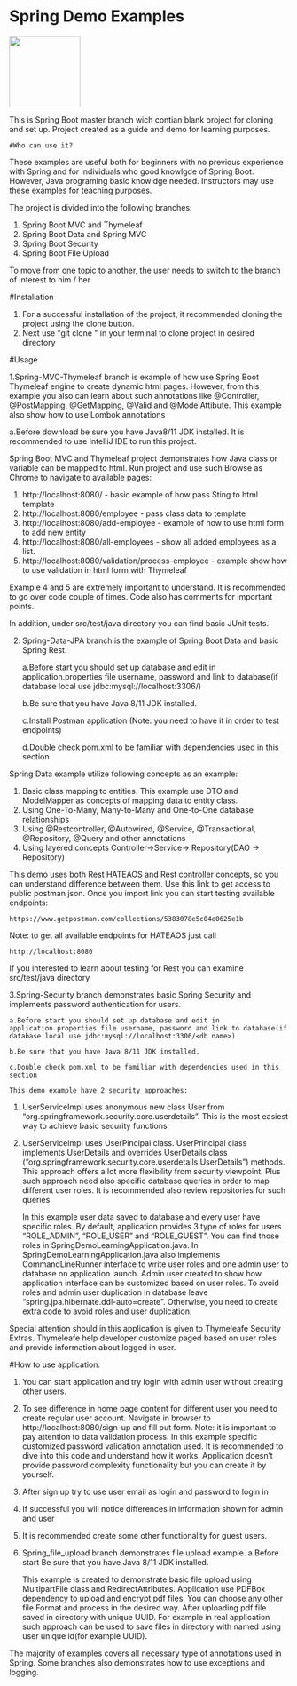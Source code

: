 # Spring Demo Examples

<img src="[relative/path/in/repository/to/image.svg](https://pixabay.com/vectors/tea-cup-gray-coffee-aroma-java-311845/)" width="128" hight="100"/>
  
This is Spring Boot master branch wich contian
    blank project for cloning and set up.
    Project created as a guide and demo for learning purposes.
    
    #Who can use it?
These examples are useful both for beginners with no previous experience
with Spring and for individuals who good knowlgde of Spring Boot.
However, Java programing basic knowldge needed.
Instructors may use these examples for teaching purposes.

The project is divided into the following branches:

1) Spring Boot MVC and Thymeleaf
2) Spring Boot Data and Spring MVC
3) Spring Boot Security
4) Spring Boot File Upload

To move from one topic to another, the user needs to switch to the
branch of interest to him / her

#Installation

1) For a successful installation of the project, it recommended cloning
   the project using the clone button.
2) Next use "git clone <link>" in your terminal to clone project in
   desired directory

#Usage

1.Spring-MVC-Thymeleaf branch is example of how use Spring Boot Thymeleaf engine to create dynamic html pages. However, from this example you also can learn about such annotations like @Controller, @PostMapping, @GetMapping, @Valid and @ModelAttibute. This example also show how to use Lombok annotations

a.Before download be sure you have Java8/11 JDK installed. It is recommended to use IntelliJ IDE to run this project.

Spring Boot MVC and Thymeleaf project demonstrates how Java class or variable can be mapped to html. Run project and use such Browse as Chrome to navigate to available pages:

1. http://localhost:8080/ - basic example of how pass Sting to html template
2. http://localhost:8080/employee - pass class data to template
3. http://localhost:8080/add-employee - example of how to use html form to add new entity
4. http://localhost:8080/all-employees - show all added employees as a list. 
5. http://localhost:8080/validation/process-employee - example show how to use validation in html form with Thymeleaf

Example 4 and 5 are extremely important to understand. It is recommended to go over code couple of times. Code also has comments for important points.

In addition, under src/test/java directory you can find basic JUnit tests. 


2.	Spring-Data-JPA branch is the example of Spring Boot Data and basic Spring Rest. 

	a.Before start you should set up database and edit in application.properties file username, password and link to database(if database local use jdbc:mysql://localhost:3306/<db name>)

	b.Be sure that you have Java 8/11 JDK installed.

	c.Install Postman application (Note: you need to have it in order to test endpoints) 

	d.Double check pom.xml to be familiar with dependencies used in this section
	

Spring Data example utilize following concepts as an example:
1.	Basic class mapping to entities. This example use DTO and ModelMapper as concepts of mapping data to entity class. 
2.	Using One-To-Many, Many-to-Many and One-to-One database relationships
3.	Using @Restcontroller, @Autowired, @Service, @Transactional, @Repository, @Query and other annotations
4.	Using layered concepts Controller->Service-> Repository(DAO -> Repository)


This demo uses both Rest HATEAOS and Rest controller concepts, so you can understand difference between them. 
Use this link to get access to public postman json. Once you import link you can start testing available endpoints:

	https://www.getpostman.com/collections/5383078e5c04e0625e1b

Note: to get all available endpoints for HATEAOS just call 

	http://localhost:8080 

If you interested to learn about testing for Rest you can examine src/test/java directory

	
3.Spring-Security branch demonstrates basic Spring Security and implements password authentication for users.

	a.Before start you should set up database and edit in application.properties file username, password and link to database(if database local use jdbc:mysql://localhost:3306/<db name>)

	b.Be sure that you have Java 8/11 JDK installed.

	c.Double check pom.xml to be familiar with dependencies used in this section
	
	This demo example have 2 security approaches:
1.	UserServiceImpl uses anonymous new class User from “org.springframework.security.core.userdetails”. This is the most easiest way to achieve basic security functions
2.	UserServiceImpl uses UserPincipal class. UserPrincipal class implements UserDetails and overrides UserDetails class (“org.springframework.security.core.userdetails.UserDetails”) methods. This approach offers a lot more flexibility from security viewpoint. Plus such approach need also specific database queries in order to map different user roles. It is recommended also review repositories for such queries
	
	In this example user data saved to database and every user have specific roles. By default, application provides 3 type of roles for users “ROLE_ADMIN”, “ROLE_USER” and “ROLE_GUEST”. You can find those roles in 
SpringDemoLearningApplication.java. In SpringDemoLearningApplication.java also implements CommandLineRunner interface to write user roles and one admin user to database on application launch. Admin user created to show how application interface can be customized based on user roles. To avoid roles and admin user duplication in database leave “spring.jpa.hibernate.ddl-auto=create”. Otherwise, you need to create extra code to avoid roles and user duplication.

Special attention should in this application is given to Thymeleafe Security Extras. Thymeleafe help developer customize paged based on user roles and provide information about logged in user. 

#How to use application:
	
1.	You can start application and try login with admin user without creating other users. 
2.	To see difference in home page content for different user you need to create regular user account. Navigate in browser to http://localhost:8080/sign-up and fill put form. Note: it is important to pay attention to data validation process. In this example specific customized password validation annotation used. It is recommended to dive into this code and understand how it works. Application doesn’t provide password complexity functionality but you can create it by yourself.
3.	After sign up try to use user email as login and password to login in
4.	If successful you will notice differences in information shown for admin and user
5.	It is recommended create some other functionality for guest users. 


4.	Spring_file_upload branch demonstrates file upload example. 
	a.Before start Be sure that you have Java 8/11 JDK installed.
	
	This example is created to demonstrate basic file upload using MultipartFile class and RedirectAttributes. Application use PDFBox dependency to upload and encrypt pdf files. You can choose any other file
	Format and process in the desired way. After uploading pdf file saved in directory with unique UUID. For example in real application such approach can be used to save files in directory with named using user unique id(for example UUID).   

The majority of examples covers all necessary type of annotations used in Spring. Some branches also demonstrates how to use exceptions and logging. 
